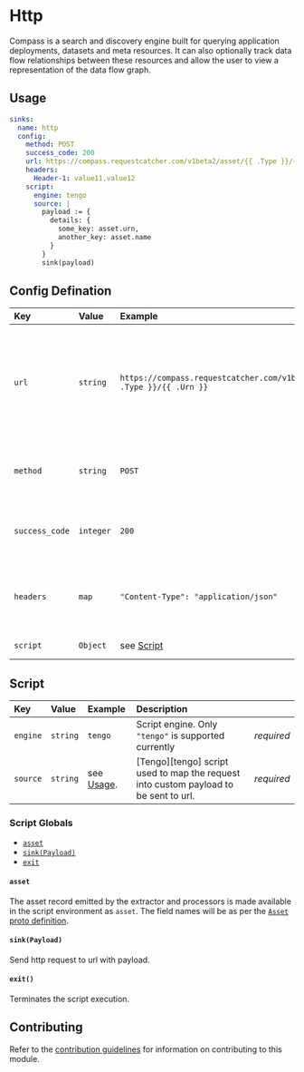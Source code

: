 # Http

Compass is a search and discovery engine built for querying application deployments, datasets and meta resources. It can also optionally track data flow relationships between these resources and allow the user to view a representation of the data flow graph.

## Usage

```yaml
sinks:
  name: http
  config:
    method: POST
    success_code: 200
    url: https://compass.requestcatcher.com/v1beta2/asset/{{ .Type }}/{{ .Urn }}
    headers:
      Header-1: value11,value12
    script:
      engine: tengo
      source: |
        payload := {
          details: {
            some_key: asset.urn,
            another_key: asset.name
          }
        }
        sink(payload)
```

## Config Defination

| Key            | Value     | Example                                                                   | Description                                                                                                                                                                                                                                                                                         |            |
| :------------- | :-------- | :------------------------------------------------------------------------ | :-------------------------------------------------------------------------------------------------------------------------------------------------------------------------------------------------------------------------------------------------------------------------------------------------- | :--------- |
| `url`          | `string`  | `https://compass.requestcatcher.com/v1beta2/asset/{{ .Type }}/{{ .Urn }}` | URL to the http server, contains all the info needed to make the request, like port and route, support go [text/template](https://pkg.go.dev/text/template) (see the properties in [v1beta2.Asset](https://github.com/goto/meteor/blob/main/models/gotocompany/assets/v1beta2/asset.pb.go#L25-L68)) | _required_ |
| `method`       | `string`  | `POST`                                                                    | the method string of by which the request is to be made, e.g. POST/PATCH/GET                                                                                                                                                                                                                        | _required_ |
| `success_code` | `integer` | `200`                                                                     | to identify the expected success code the http server returns, defult is `200`                                                                                                                                                                                                                      | _optional_ |
| `headers`      | `map`     | `"Content-Type": "application/json"`                                      | to add any header/headers that may be required for making the request                                                                                                                                                                                                                               | _optional_ |
| `script`       | `Object`  | see [Script](#Script)                                                     | Script for building custom payload                                                                                                                                                                                                                                                                  | \*optional |

## Script

| Key      | Value    | Example              | Description                                                                          |            |
| :------- | :------- | :------------------- | :----------------------------------------------------------------------------------- | :--------- |
| `engine` | `string` | `tengo`              | Script engine. Only `"tengo"` is supported currently                                 | _required_ |
| `source` | `string` | see [Usage](#Usage). | [Tengo][tengo] script used to map the request into custom payload to be sent to url. | _required_ |

### Script Globals

- [`asset`](#recipe_scope)
- [`sink(Payload)`](#sinkpayload)
- [`exit`](#exit)

#### `asset`

The asset record emitted by the extractor and processors is made available in the script
environment as `asset`. The field names will be as
per the [`Asset` proto definition](https://github.com/goto/proton/blob/5b5dc72/gotocompany/assets/v1beta2/asset.proto#L14).

#### `sink(Payload)`

Send http request to url with payload.

#### `exit()`

Terminates the script execution.

## Contributing

Refer to the [contribution guidelines](../../../docs/docs/contribute/guide.md#adding-a-new-sink) for information on contributing to this module.
